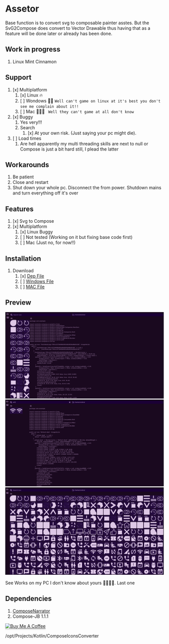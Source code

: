 # Assetor

Base function is to convert svg to composable painter asstes. But the SvG2Compose does convert to Vector Drawable thus
having that as a feature will be done later or already has been done.

## Work in progress

1. Linux Mint Cinnamon

## Support

1. [x] Multiplatform
    1. [x] Linux 🔥
    2. [ ] Wondows 🤣🤣
       ```Well can't game on linux at it's best you don't see me complain about it!!```
    3. [ ] Mac 🤣🤣🤣 ``` Well they can't game at all don't know```
2. [x] Buggy
    1. Yes very!!!
    2. Search
        1. [x] At your own risk. (Just saying your pc might die).
3. [ ] Load times
    1. Are hell apparently my multi threading skills are next to null or Compose is just a bit hard still, I plead the
       latter

## Workarounds
1. Be patient
2. Close and restart
3. Shut down your whole pc. Disconnect the from power. Shutdown mains and turn everything off it's over

## Features

1. [x] Svg to Compose
2. [x] Multiplatform
    1. [x] Linux Buggy
    2. [ ] Not tested (Working on it but fixing base code first)
    3. [ ] Mac (Just no, for now!!)

## Installation

1. Download
    1. [x] [Dep File](assets/iconconverter_1.0.0-1_amd64.deb)
    2. [ ] [Windows File]()
    3. [ ] [MAC File]()

## Preview

![File](assets/FileBrowserWithGeneratedIcon.png)
![File](assets/FileBrowserSearch.png)
![FileBrowser](assets/FileBrowser.png)

See Works on my PC I don't know about yours 🤣🤣🤣🤣. Last one

## Dependencies

1. [ComposeNarrator](https://github.com/BreimerR/ComposeNarrator)
2. Compose-JB 1.1.1

<a href="https://www.paypal.com/donate/?hosted_button_id=CUHRL6CUYWRTA" target="_blank"><img src="https://www.buymeacoffee.com/assets/img/custom_images/orange_img.png" alt="Buy Me A Coffee" style="height: 41px !important;width: 174px !important;box-shadow: 0px 3px 2px 0px rgba(190, 190, 190, 0.5) !important;-webkit-box-shadow: 0px 3px 2px 0px rgba(190, 190, 190, 0.5) !important;" ></a>

/opt/Projects/Kotlin/ComposeIconsConverter